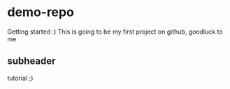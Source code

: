 # demo-repo
Getting started :)
This is going to be my first project on github, goodluck to me

## subheader

tutorial ;)